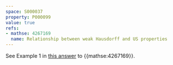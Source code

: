 ```yaml
---
space: S000037
property: P000099
value: true
refs:
- mathse: 4267169
  name: Relationship between weak Hausdorff and US properties
---
```


See Example 1 in [this answer](https://math.stackexchange.com/a/4268177) to {{mathse:4267169}}.
